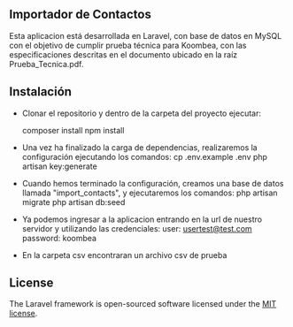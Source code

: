 ## Importador de Contactos

Esta aplicacion está desarrollada en Laravel, con base de datos en MySQL con el objetivo de cumplir prueba técnica para Koombea, con las especificaciones descritas en el documento ubicado en la raíz Prueba_Tecnica.pdf. 
## Instalación

- Clonar el repositorio y dentro de la carpeta del proyecto ejecutar:

    composer install
    npm install

- Una vez ha finalizado la carga de dependencias, realizaremos la configuración ejecutando los comandos:
    cp .env.example .env
    php artisan key:generate

- Cuando hemos terminado la configuración, creamos una base de datos llamada "import_contacts", y ejecutaremos los comandos:
    php artisan migrate
    php artisan db:seed

- Ya podemos ingresar a la aplicacion entrando en la url de nuestro servidor y utilizando las credenciales:
    user: usertest@test.com
    password: koombea

- En la carpeta csv encontraran un archivo csv de prueba

## License

The Laravel framework is open-sourced software licensed under the [MIT license](https://opensource.org/licenses/MIT).
